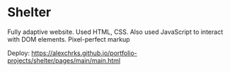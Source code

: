 # Shelter

Fully adaptive website. Used HTML, CSS. Also used JavaScript to interact with DOM elements.
Pixel-perfect markup

Deploy: https://alexchrks.github.io/portfolio-projects/shelter/pages/main/main.html
